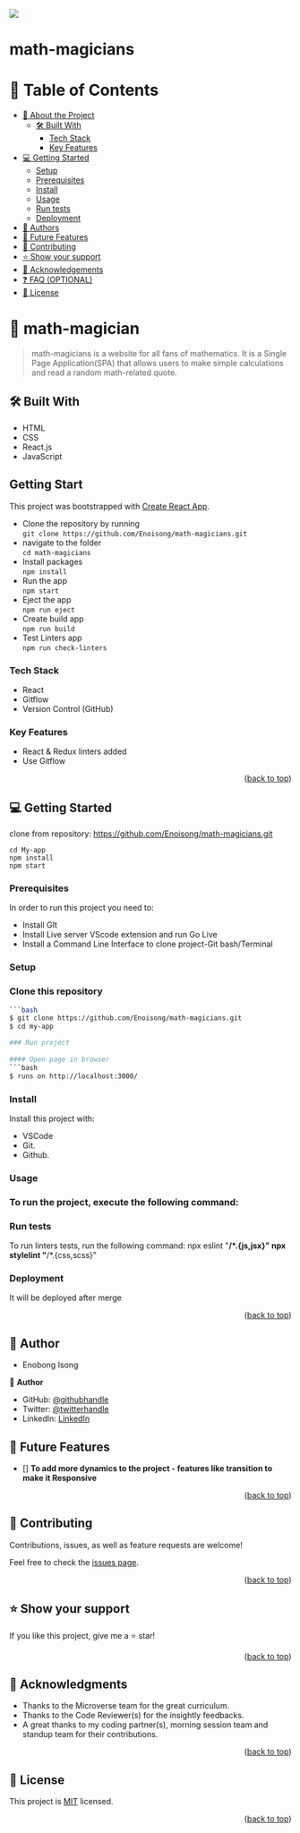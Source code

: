 ![](https://img.shields.io/badge/Microverse-blueviolet)
# math-magicians 
<a name="readme-top"></a>
 # 📗 Table of Contents
- [📖 About the Project](#about-project)
  - [🛠 Built With](#built-with)
    - [Tech Stack](#tech-stack) 
    - [Key Features](#key-features) 
- [💻 Getting Started](#getting-started)
  - [Setup](#setup)
  - [Prerequisites](#prerequisites)
  - [Install](#install)
  - [Usage](#usage)
  - [Run tests](#run-tests)
  - [Deployment](#triangular_flag_on_post-deployment)
- [👥 Authors](#authors)
- [🔭 Future Features](#future-features)
- [🤝 Contributing](#contributing)
- [⭐️ Show your support](#support)
- [🙏 Acknowledgements](#acknowledgements)
- [❓ FAQ (OPTIONAL)](#faq)
- [📝 License](#license)

<!-- PROJECT DESCRIPTION -->
# 📖 math-magician <a name="about-project"></a> 

> math-magicians is a website for all fans of mathematics. It is a Single Page Application(SPA) that allows users to make simple calculations and read a random math-related quote.
 
## 🛠 Built With <a name="built-with"></a>
- HTML
- CSS
- React.js
- JavaScript

## Getting Start

This project was bootstrapped with [Create React App](https://github.com/facebook/create-react-app).

-  Clone the repository by running\
    `git clone https://github.com/Enoisong/math-magicians.git`
-  navigate to the folder\
    `cd math-magicians`
-  Install packages\
    `npm install`
-  Run the app\
    `npm start`
-  Eject the app\
    `npm run eject`
-  Create build app\
    `npm run build`
-  Test Linters app\
    `npm run check-linters`
    
### Tech Stack <a name="tech-stack"></a>
- React
- Gitflow
- Version Control (GitHub)
 
<!-- Features -->
### Key Features <a name="key-features"></a>
- React & Redux linters added
- Use Gitflow
 
<p align="right">(<a href="#readme-top">back to top</a>)</p>

## 💻 Getting Started <a name="getting-started"></a>
clone from repository: https://github.com/Enoisong/math-magicians.git

```
cd My-app
npm install
npm start
```

### Prerequisites
In order to run this project you need to:
- Install GIt
- Install Live server VScode extension and run Go Live
- Install a Command Line Interface to clone project-Git bash/Terminal

### Setup
### Clone this repository  

```bash
```bash
$ git clone https://github.com/Enoisong/math-magicians.git
$ cd my-app

### Run project
 
#### Open page in browser
```bash
$ runs on http://localhost:3000/
```

### Install
Install this project with:
 
- VSCode
- Git.
- Github.

### Usage
### To run the project, execute the following command:  
 
### Run tests

To run linters tests, run the following command: 
npx eslint "**/*.{js,jsx}"
npx stylelint "**/*.{css,scss}"
 
### Deployment

It will be deployed after merge

<p align="right">(<a href="#readme-top">back to top</a>)</p>

<!-- AUTHORS -->
## 👥 Author <a name="author"></a> 
- Enobong Isong
 
👤 **Author**
 - GitHub: [@githubhandle](https://github.com/Enoisong)
- Twitter: [@twitterhandle](https://twitter.com/Enobongmisong)
- LinkedIn: [LinkedIn](https://www.linkedin.com/in/enobong-isong/)

## 🔭 Future Features <a name="future-features"></a>
 
- [] **To add more dynamics to the project - features like transition to make it Responsive**
 
<p align="right">(<a href="#readme-top">back to top</a>)</p>

<!-- CONTRIBUTING -->

## 🤝 Contributing <a name="contributing"></a>

Contributions, issues, as well as feature requests are welcome!

Feel free to check the [issues page](../../issues/).

<p align="right">(<a href="#readme-top">back to top</a>)</p>

<!-- SUPPORT -->
## ⭐️ Show your support <a name="support"></a>

If you like this project, give me a ⭐️ star!

<p align="right">(<a href="#readme-top">back to top</a>)</p>

<!-- ACKNOWLEDGEMENTS -->
## 🙏 Acknowledgments <a name="acknowledgements"></a>

-	Thanks to the Microverse team for the great curriculum.
-	Thanks to the Code Reviewer(s) for the insightly feedbacks.
-	A great thanks to my coding partner(s), morning session team 
  and  standup team for their contributions.

<p align="right">(<a href="#readme-top">back to top</a>)</p>
 
## 📝 License <a name="license"></a> 

This project is [MIT](./MIT.md) licensed.

<p align="right">(<a href="#readme-top">back to top</a>)</p>
